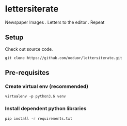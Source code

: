 # lettersiterate
Newspaper Images . Letters to the editor . Repeat

## Setup
Check out source code.

`git clone https://github.com/ooduor/lettersiterate.git`

## Pre-requisites

### Create virtual env (recommended)
`virtualenv -p python3.6 venv`

### Install dependent python libraries
`pip install -r requirements.txt`


